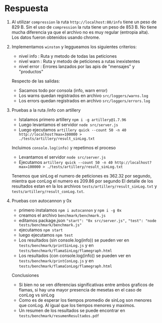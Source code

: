# Respuesta

1. Al utilizar `compression` la ruta `http://localhost:80/info` tiene un peso de 829 B. Sin el uso de `compression` la ruta tiene un peso de 853 B. 
    No tiene mucha diferencia ya que el archivo no es muy regular (entropia alta).
    Los datos fueron obtenidos usando chrome.

2. Implementamos `winston` y leggueamos los siguientes criterios:
    - nivel info : Ruta y metodo de todas las peticiones
    - nivel warn : Ruta y metodo de peticiones a rutas inexistentes
    - nivel error : Errores lanzados por las apis de "mensajes" y "productos" 

    Respecto de las salidas:
    - Sacamos todo por consola (info, warn error)
    - Los warns quedan registrados en archivo `src/loggers/warns.log`
    - Los errors quedan registrados en archivo `src/loggers/errors.log`

3. Pruebas a la ruta /info con artillery
    - Istalamos primero artillery  `npm i -g artillery@1.7.96`
    - Luego levantamos el servidor `node src/server.js` 
    - Luego ejecutamos `artillery quick --count 50 -n 40 http://localhost?max=100000 > ./tests/artillery/result_sinLog.txt`
    
    Incluimos `console.log(info)` y repetimos el proceso
    - Levantamos el servidor `node src/server.js` 
    - Ejecutamos `artillery quick --count 50 -n 40 http://localhost?max=100000 > ./tests/artillery/result_sinLog.txt`

    Tenemos que sinLog el numero de peticiones es 362.32 por segundo, mientra que conLog el numero es 209.86 por segundo
    El detalle de los resultados estan en la los archivos `tests/artillery/result_sinLog.txt` y `tests/artillery/result_conLog.txt`.

4. Pruebas con autocannon y 0x
    - primero instalamos `npm i autocannon` y `npm i -g 0x`
    - creamos el archivo `benchmark/benchmark.js`
    - editamos package.json
        `"start": "0x src/server.js",`
        `"test": "node tests/benchmark/benchmark.js"`
    - ejecutamos `npm start`
    - luego ejecutamos `npm test`
    - Los resultados (sin console.log(info)) se pueden ver en `tests/benchmark/printSinLog.js` y en `tests/benchmark/flamaSinLog/flamegraph.html`
    - Los resultados (con console.log(info)) se pueden ver en `tests/benchmark/printConLog.js` y en `tests/benchmark/flamaConLog/flamegraph.html`
    
    Conclusiones
    - Si bien no se ven diferencias significativas entre ambos graficos de flamas, si hay una mayor presencia de mesetas en el caso de conLog vs sinLog
    - Como es de esperar los tiempos promedio de sinLog son menores que conLog. Al igual que los tiempos menores y maximos.
    - Un resumen de los resultados se puede encontrar en `tests/benchmark/resumenResultados.pdf`






